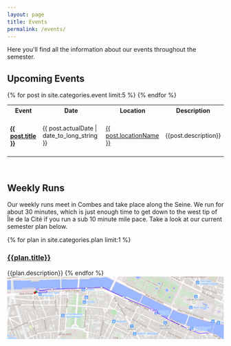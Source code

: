 ```yaml
---
layout: page
title: Events
permalink: /events/
---
```

Here you'll find all the information about our events throughout the semester.

## Upcoming Events

<div>
  <table style="width:100%">
    <tr>
      <th>Event</th>
      <th>Date</th>
      <th>Location</th>
      <th>Description</th>
    </tr>
    {% for post in site.categories.event limit:5 %}
    <tr>
      <td><h4>
        <a href="{{ post.url | relative_url }}">
          {{ post.title }}
        </a>
      </h4></td>
      <td><time datetime="{{ post.actualDate | actualDate: "%Y-%m-%d" }}">{{ post.actualDate | date_to_long_string }}</time></td>
      <td><a href="{{locationLink}}"> {{ post.locationName }}</a></td>
      <td><p>{{post.description}}</p></td>
    </tr>
  {% endfor %}
  </table>
</div>

&nbsp;


## Weekly Runs

Our weekly runs meet in Combes and take place along the Seine. We run for about 30 minutes, which is just enough time to get down to the west tip of  Île de la Cité if you run a sub 10 minute mile pace. Take a look at our current semester plan below.



{% for plan in site.categories.plan limit:1 %}
  <h3> <a href="{{plan.url}}">{{plan.title}}</a></h3>
  {{plan.description}}
{% endfor %}
<img src="/assets/route.png">
